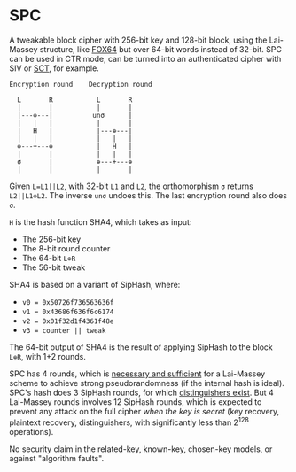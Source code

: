 # SPC

A tweakable block cipher with 256-bit key and 128-bit block, using the
Lai-Massey structure, like
[FOX64](https://crypto.junod.info/sac04a_talk.pdf) but over 64-bit words
instead of 32-bit.
SPC can be used in CTR mode, can be turned into an authenticated cipher
with SIV or [SCT](https://eprint.iacr.org/2015/1049), for example.


```
Encryption round    Decryption round

  L       R           L       R
  |       |           |       |
  |---⊕---|          unσ      |
  |   |   |           |       |
  |   H   |           |---⊕---|
  |   |   |           |   |   |
  ⊕---+---⊕           |   H   |
  |       |           |   |   |
  σ       |           ⊕---+---⊕
  |       |           |       |
```

Given `L=L1||L2`, with 32-bit `L1` and `L2`, the orthomorphism `σ`
returns  `L2||L1⊕L2`.  The inverse `unσ` undoes this.
The last encryption round also does `σ`.

`H` is the hash function SHA4, which takes as input:

* The 256-bit key
* The 8-bit round counter
* The 64-bit `L⊕R`
* The 56-bit tweak

SHA4 is based on a variant of SipHash, where:

* `v0 = 0x50726f736563636f`
* `v1 = 0x43686f636f6c6174`
* `v2 = 0x01f32d1f4361f48e`
* `v3 = counter || tweak`

The 64-bit output of SHA4 is the result of applying SipHash to the
block `L⊕R`, with 1+2 rounds.

SPC has 4 rounds, which is [necessary and
sufficient](https://eprint.iacr.org/2009/266) for a Lai-Massey scheme to
achieve strong pseudorandomness (if the internal hash is ideal).
SPC's hash does 3 SipHash rounds, for which [distinguishers
exist](https://eprint.iacr.org/2021/189).  But 4 Lai-Massey rounds
involves 12 SipHash rounds, which is expected to prevent any attack on
the full cipher *when the key is secret* (key recovery, plaintext
recovery, distinguishers, with significantly less than 2<sup>128</sup>
operations).

No security claim in the related-key, known-key, chosen-key
models, or against "algorithm faults".

